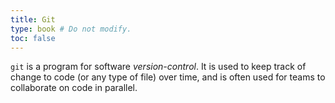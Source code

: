 ```yaml
---
title: Git
type: book # Do not modify.
toc: false
---
```


`git` is a program for software _version-control_. It is used to keep
track of change to code (or any type of file) over time, and is often
used for teams to collaborate on code in parallel.
